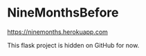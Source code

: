 # NineMonthsBefore

https://ninemonths.herokuapp.com

This flask project is hidden on GitHub for now.

